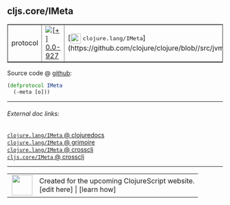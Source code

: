 ## cljs.core/IMeta



 <table border="1">
<tr>
<td>protocol</td>
<td><a href="https://github.com/cljsinfo/cljs-api-docs/tree/0.0-927"><img valign="middle" alt="[+] 0.0-927" title="Added in 0.0-927" src="https://img.shields.io/badge/+-0.0--927-lightgrey.svg"></a> </td>
<td>
[<img height="24px" valign="middle" src="http://i.imgur.com/1GjPKvB.png"> <samp>clojure.lang/IMeta</samp>](https://github.com/clojure/clojure/blob//src/jvm/clojure/lang/IMeta.java)
</td>
</tr>
</table>









Source code @ [github](https://github.com/clojure/clojurescript/blob/r1424/src/cljs/cljs/core.cljs#L197-L198):

```clj
(defprotocol IMeta
  (-meta [o]))
```

<!--
Repo - tag - source tree - lines:

 <pre>
clojurescript @ r1424
└── src
    └── cljs
        └── cljs
            └── <ins>[core.cljs:197-198](https://github.com/clojure/clojurescript/blob/r1424/src/cljs/cljs/core.cljs#L197-L198)</ins>
</pre>

-->

---



###### External doc links:

[`clojure.lang/IMeta` @ clojuredocs](http://clojuredocs.org/clojure.lang/IMeta)<br>
[`clojure.lang/IMeta` @ grimoire](http://conj.io/store/v1/org.clojure/clojure/1.7.0-beta3/clj/clojure.lang/IMeta/)<br>
[`clojure.lang/IMeta` @ crossclj](http://crossclj.info/fun/clojure.lang/IMeta.html)<br>
[`cljs.core/IMeta` @ crossclj](http://crossclj.info/fun/cljs.core.cljs/IMeta.html)<br>

---

 <table>
<tr><td>
<img valign="middle" align="right" width="48px" src="http://i.imgur.com/Hi20huC.png">
</td><td>
Created for the upcoming ClojureScript website.<br>
[edit here] | [learn how]
</td></tr></table>

[edit here]:https://github.com/cljsinfo/cljs-api-docs/blob/master/cljsdoc/cljs.core_IMeta.cljsdoc
[learn how]:https://github.com/cljsinfo/cljs-api-docs/wiki/cljsdoc-files

<!--

This information was too distracting to show to readers, but I'll leave it
commented here since it is helpful to:

- pretty-print the data used to generate this document
- and show how to retrieve that data



The API data for this symbol:

```clj
{:ns "cljs.core",
 :name "IMeta",
 :history [["+" "0.0-927"]],
 :type "protocol",
 :full-name-encode "cljs.core_IMeta",
 :source {:code "(defprotocol IMeta\n  (-meta [o]))",
          :title "Source code",
          :repo "clojurescript",
          :tag "r1424",
          :filename "src/cljs/cljs/core.cljs",
          :lines [197 198]},
 :methods [{:name "-meta", :signature ["[o]"], :docstring nil}],
 :full-name "cljs.core/IMeta",
 :clj-symbol "clojure.lang/IMeta"}

```

Retrieve the API data for this symbol:

```clj
;; from Clojure REPL
(require '[clojure.edn :as edn])
(-> (slurp "https://raw.githubusercontent.com/cljsinfo/cljs-api-docs/catalog/cljs-api.edn")
    (edn/read-string)
    (get-in [:symbols "cljs.core/IMeta"]))
```

-->
